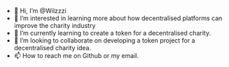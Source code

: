 - 👋 Hi, I’m @Wilzzzi
- 👀 I’m interested in learning more about how decentralised platforms can improve the charity industry 
- 🌱 I’m currently learning to create a token for a decentralised charity. 
- 💞️ I’m looking to collaborate on developing a token project for a decentralised charity idea.
- 📫 How to reach me on Github or my email. 

<!---
Wilzzzi/Wilzzzi is a ✨ special ✨ repository because its `README.md` (this file) appears on your GitHub profile.
You can click the Preview link to take a look at your changes.
--->

